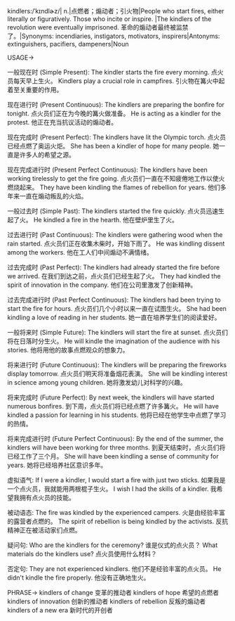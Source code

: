 kindlers:/ˈkɪndlɚz/| n.|点燃者；煽动者；引火物|People who start fires, either literally or figuratively. Those who incite or inspire. |The kindlers of the revolution were eventually imprisoned. 革命的煽动者最终被监禁了。|Synonyms: incendiaries, instigators, motivators, inspirers|Antonyms: extinguishers, pacifiers, dampeners|Noun

USAGE->

一般现在时 (Simple Present):
The kindler starts the fire every morning. 点火员每天早上生火。
Kindlers play a crucial role in campfires.  引火物在篝火中起着至关重要的作用。

现在进行时 (Present Continuous):
The kindlers are preparing the bonfire for tonight. 点火员们正在为今晚的篝火做准备。
He is acting as a kindler for the protest. 他正在充当抗议活动的煽动者。


现在完成时 (Present Perfect):
The kindlers have lit the Olympic torch. 点火员已经点燃了奥运火炬。
She has been a kindler of hope for many people. 她一直是许多人的希望之源。


现在完成进行时 (Present Perfect Continuous):
The kindlers have been working tirelessly to get the fire going. 点火员们一直在不知疲倦地工作以使火燃烧起来。
They have been kindling the flames of rebellion for years. 他们多年来一直在煽动叛乱的火焰。


一般过去时 (Simple Past):
The kindlers started the fire quickly. 点火员迅速生起了火。
He kindled a fire in the hearth. 他在壁炉里生了火。


过去进行时 (Past Continuous):
The kindlers were gathering wood when the rain started. 点火员们正在收集木柴时，开始下雨了。
He was kindling dissent among the workers. 他在工人们中间煽动不满情绪。


过去完成时 (Past Perfect):
The kindlers had already started the fire before we arrived. 在我们到达之前，点火员们已经生起了火。
They had kindled the spirit of innovation in the company. 他们在公司里激发了创新精神。


过去完成进行时 (Past Perfect Continuous):
The kindlers had been trying to start the fire for hours. 点火员们几个小时以来一直在试图生火。
She had been kindling a love of reading in her students. 她一直在培养学生们的阅读爱好。


一般将来时 (Simple Future):
The kindlers will start the fire at sunset. 点火员们将在日落时分生火。
He will kindle the imagination of the audience with his stories. 他将用他的故事点燃观众的想象力。


将来进行时 (Future Continuous):
The kindlers will be preparing the fireworks display tomorrow. 点火员们明天将准备烟花表演。
She will be kindling interest in science among young children. 她将激发幼儿对科学的兴趣。


将来完成时 (Future Perfect):
By next week, the kindlers will have started numerous bonfires. 到下周，点火员们将已经点燃了许多篝火。
He will have kindled a passion for learning in his students. 他将已经在他学生中点燃了学习的热情。


将来完成进行时 (Future Perfect Continuous):
By the end of the summer, the kindlers will have been working for three months. 到夏天结束时，点火员们将已经工作了三个月。
She will have been kindling a sense of community for years. 她将已经培养社区意识多年。


虚拟语气:
If I were a kindler, I would start a fire with just two sticks. 如果我是一个点火员，我就能用两根棍子生火。
I wish I had the skills of a kindler. 我希望我拥有点火员的技能。

被动语态:
The fire was kindled by the experienced campers. 火是由经验丰富的露营者点燃的。
The spirit of rebellion is being kindled by the activists.  反抗精神正在被活动家们点燃。

疑问句:
Who are the kindlers for the ceremony?  谁是仪式的点火员？
What materials do the kindlers use? 点火员使用什么材料？

否定句:
They are not experienced kindlers. 他们不是经验丰富的点火员。
He didn't kindle the fire properly. 他没有正确地生火。



PHRASE->
kindlers of change 变革的推动者
kindlers of hope 希望的点燃者
kindlers of innovation 创新的推动者
kindlers of rebellion 反叛的煽动者
kindlers of a new era 新时代的开创者
